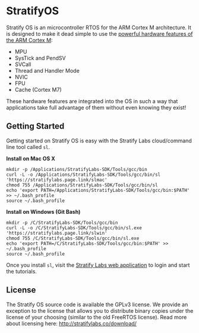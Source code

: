 # StratifyOS

Stratify OS is an microcontroller RTOS for the ARM Cortex M architecture. It is designed to make it dead simple to use the [powerful hardware features of the ARM Cortex M](guides/Guide-ARM-Cortex-M.md):

- MPU
- SysTick and PendSV
- SVCall
- Thread and Handler Mode
- NVIC
- FPU
- Cache (Cortex M7)

These hardware features are integrated into the OS in such a way that applications take full advantage of them without even knowing they exist!

## Getting Started

Getting started on Stratify OS is easy with the Stratify Labs cloud/command line tool called `sl`.

**Install on Mac OS X**

```
mkdir -p /Applications/StratifyLabs-SDK/Tools/gcc/bin
curl -L -o /Applications/StratifyLabs-SDK/Tools/gcc/bin/sl 'https://stratifylabs.page.link/slmac'
chmod 755 /Applications/StratifyLabs-SDK/Tools/gcc/bin/sl
echo 'export PATH=/Applications/StratifyLabs-SDK/Tools/gcc/bin:$PATH' >> ~/.bash_profile
source ~/.bash_profile
```

**Install on Windows (Git Bash)**

```
mkdir -p /C/StratifyLabs-SDK/Tools/gcc/bin
curl -L -o /C/StratifyLabs-SDK/Tools/gcc/bin/sl.exe 'https://stratifylabs.page.link/slwin'
chmod 755 /C/StratifyLabs-SDK/Tools/gcc/bin/sl.exe
echo 'export PATH=/C/StratifyLabs-SDK/Tools/gcc/bin:$PATH' >> ~/.bash_profile
source ~/.bash_profile
```

Once you install `sl`, visit the [Stratify Labs web application](https://app.stratifylabs.co) to login and start the tutorials.

## License

The Stratify OS source code is available the GPLv3 license.  We provide an exception to the license that allows you to distribute binary copies under the license of your choosing (similar to the old FreeRTOS license).  Read more about licensing here: http://stratifylabs.co/download/


